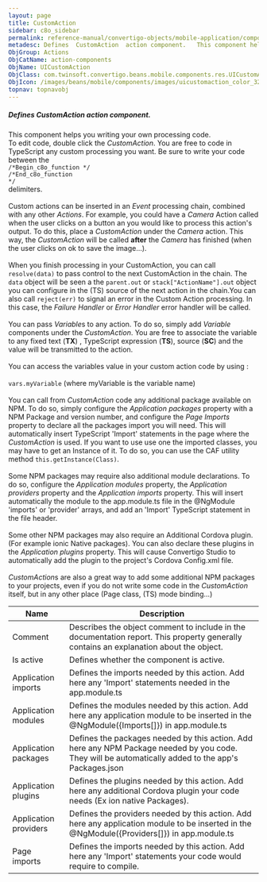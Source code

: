 ```yaml
---
layout: page
title: CustomAction
sidebar: c8o_sidebar
permalink: reference-manual/convertigo-objects/mobile-application/components/action-components/customaction/
metadesc: Defines  CustomAction  action component.   This component helps you writing your own processing code. To edit code, double click the  CustomAction . Y
ObjGroup: Actions
ObjCatName: action-components
ObjName: UICustomAction
ObjClass: com.twinsoft.convertigo.beans.mobile.components.res.UICustomAction
ObjIcon: /images/beans/mobile/components/images/uicustomaction_color_32x32.png
topnav: topnavobj
---
```

##### Defines <i>CustomAction</i> action component. <br/>

 This component helps you writing your own processing code.<br/>
To edit code, double click the <i>CustomAction</i>. You are free to code in TypeScript any custom processing you want. Be sure to write your code between the<br /><code>/*Begin_c8o_function */<br />/*End_c8o_function */</code><br />delimiters.<br /><br />Custom actions can be inserted in an <i>Event</i> processing chain, combined with any other <i>Actions</i>. For example, you could have a <i>Camera</i> Action called when the user clicks on a button an you would like to process this action's output. To do this, place a <i>CustomAction</i> under the <i>Camera</i> action. This way, the <i>CustomAction</i> will be called <b>after</b> the <i>Camera</i> has finished (when the user clicks on ok to save the image...).<br /><br />When you finish processing in your CustomAction, you can call <code>resolve(data)</code> to pass control to the next CustomAction in the chain. The <code>data</code> object will be seen a the <code>parent.out</code> or <code>stack["ActionName"].out</code> object you can configure in the (TS) source of the next action in the chain.You can also call <code>reject(err)</code> to signal an error in the Custom Action processing. In this case, the <i>Failure Handler</i> or <i>Error Handler</i> error handler will be called. <br /><br />You can pass <i>Variable</i>s to any action. To do so, simply add <i>Variable</i> components under the <i>CustomAction</i>. You are free to associate the variable to any fixed text (<b>TX</b>) , TypeScript expression (<b>TS</b>), source (<b>SC</b>) and the value will be transmitted to the action.<br /><br />You can access the variables value in your custom action code by using : <br /><br /> <code>vars.myVariable</code> (where myVariable is the variable name)<br /><br /> You can call from <i>CustomAction</i> code any additional package available on NPM. To do so, simply configure the <i>Application packages</i> property with a NPM Package and version number, and  configure the <i>Page Imports</i> property to declare all the packages import you will need. This will automatically insert TypeScript 'Import' statements in the page where the <i>CustomAction</i> is used. If you want to use use one the imported classes, you may have to get an Instance of it. To do so, you can use the CAF utility method <code>this.getInstance(Class)</code>.<br /><br /> Some NPM packages may require also additional module declarations. To do so, configure the <i>Application modules</i> property, the <i>Application providers</i> property and the <i>Application imports</i> property. This will insert automatically the module to the app.module.ts file in the @NgModule 'imports' or 'provider' arrays, and add an 'Import' TypeScript statement in the file header. <br /><br /> Some other NPM packages may also require an Additional Cordova plugin. (For example ionic Native packages). You can also declare these plugins in the <i>Application plugins</i> property. This will cause Convertigo Studio to automatically add the plugin to the project's Cordova Config.xml file.<br /><br /> <i>CustomAction</i>s are also a great way to add some additional NPM packages to your projects, even if you do not write some code in the <i>CustomAction</i> itself, but in any other place (Page class, (TS) mode binding...)

Name | Description 
--- | ---
Comment | Describes the object comment to include in the documentation report.  This property generally contains an explanation about the object. 
Is active | Defines whether the component is active. 
Application imports | Defines the imports needed by this action.  Add here any 'Import' statements needed in the app.module.ts
Application modules | Defines the modules needed by this action.  Add here any application module to be inserted in the @NgModule({Imports[]}) in app.module.ts
Application packages | Defines the packages needed by this action.  Add here any NPM Package needed by you code. They will be automatically added to the app's Packages.json
Application plugins | Defines the plugins needed by this action.  Add here any additional Cordova plugin your code needs (Ex ion native Packages).
Application providers | Defines the providers needed by this action.  Add here any application module to be inserted in the @NgModule({Providers[]}) in app.module.ts
Page imports | Defines the imports needed by this action.  Add here any 'Import' statements your code would require to compile.

